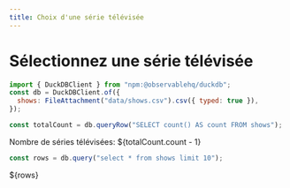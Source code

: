 ```yaml
---
title: Choix d'une série télévisée
---
```


# Sélectionnez une série télévisée

```js
import { DuckDBClient } from "npm:@observablehq/duckdb";
const db = DuckDBClient.of({
  shows: FileAttachment("data/shows.csv").csv({ typed: true }),
});
```

```js
const totalCount = db.queryRow("SELECT count() AS count FROM shows");
```

Nombre de séries télévisées: ${totalCount.count - 1}

```js
const rows = db.query("select * from shows limit 10");
```

${rows}
